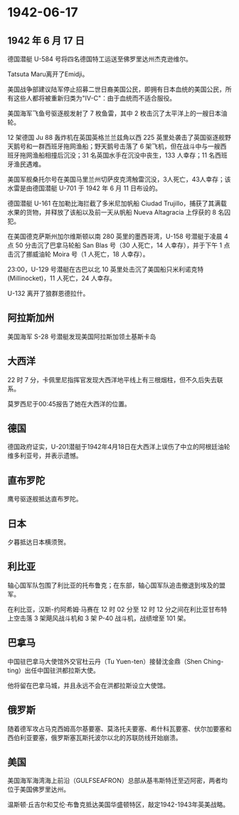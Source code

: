 # 1942-06-17

## 1942 年 6 月 17 日

德国潜艇 U-584 号将四名德国特工运送至佛罗里达州杰克逊维尔。

Tatsuta Maru离开了Emidji。

美国战争部建议陆军停止招募二世日裔美国公民，即拥有日本血统的美国公民，所有这些人都将被重新归类为"IV-C"：由于血统而不适合服役。

美国海军飞鱼号驱逐舰发射了 7 枚鱼雷，其中 2
枚击沉了太平洋上的一艘日本油轮。

12 架德国 Ju 88 轰炸机在英国英格兰兰兹角以西 225
英里处袭击了英国驱逐舰野天鹅号和一群西班牙拖网渔船；野天鹅号击落了 6
架飞机，但在战斗中与一艘西班牙拖网渔船相撞后沉没；31
名英国水手在沉没中丧生，133 人幸存；11 名西班牙渔民遇难。

美国军舰桑托尔号在美国马里兰州切萨皮克湾触雷沉没，3人死亡，43人幸存；该水雷是由德国潜艇
U-701 于 1942 年 6 月 11 日布设的。

德国潜艇 U-161 在加勒比海拦截了多米尼加帆船 Ciudad
Trujillo，捕获了其满载水果的货物，并释放了该船以及前一天从帆船 Nueva
Altagracia 上俘获的 8 名囚犯。

在美国德克萨斯州加尔维斯顿以南 280 英里的墨西哥湾，U-158 号潜艇于凌晨 4
点 50 分击沉了巴拿马轮船 San Blas 号（30 人死亡，14 人幸存），并于下午 1
点击沉了挪威油轮 Moira 号（1 人死亡，18 人幸存）。

23:00，U-129 号潜艇在古巴以北 10 英里处击沉了美国船只米利诺克特
(Millinocket)，11 人死亡，24 人幸存。

U-132 离开了狼群恩德拉什。

## 阿拉斯加州

美国海军 S-28 号潜艇发现美国阿拉斯加领土基斯卡岛

## 大西洋

22 时 7
分，卡佩里尼指挥官发现大西洋地平线上有三根烟柱，但不久后失去联系。

莫罗西尼于00:45报告了她在大西洋的位置。

## 德国

德国政府证实，U-201潜艇于1942年4月18日在大西洋上误伤了中立的阿根廷油轮维多利亚号，并表示遗憾。

## 直布罗陀

鹰号驱逐舰抵达直布罗陀。

## 日本

夕暮抵达日本横须贺。

## 利比亚

轴心国军队包围了利比亚的托布鲁克；在东部，轴心国军队追击撤退到埃及的盟军。

在利比亚，汉斯-约阿希姆·马赛在 12 时 02 分至 12 时 12
分之间在利比亚甘布特上空击落 3 架飓风战斗机和 3 架 P-40 战斗机，战绩增至
101 架。

## 巴拿马

中国驻巴拿马大使馆外交官杜云丹（Tu Yuen-ten）接替沈金鼎（Shen
Ching-ting）出任中国驻洪都拉斯大使。

他将留在巴拿马城，并且永远不会在洪都拉斯设立大使馆。

## 俄罗斯

随着德军攻占马克西姆高尔基要塞、莫洛托夫要塞、希什科瓦要塞、伏尔加要塞和西伯利亚要塞，俄罗斯塞瓦斯托波尔以北的苏联防线开始崩溃。

## 美国

美国海军海湾海上前沿（GULFSEAFRON）总部从基韦斯特迁至迈阿密，两者均位于美国佛罗里达州。

温斯顿·丘吉尔和艾伦·布鲁克抵达美国华盛顿特区，敲定1942-1943年英美战略。

